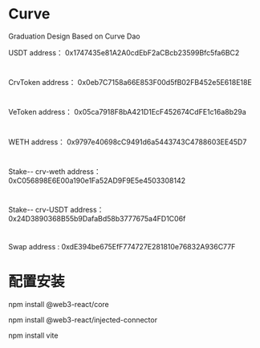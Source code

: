 # Curve
Graduation Design Based on Curve Dao

USDT address： 0x1747435e81A2A0cdEbF2aCBcb23599Bfc5fa6BC2
#
CrvToken address： 0x0eb7C7158a66E853F00d5fB02FB452e5E618E18E
#
VeToken address： 0x05ca7918F8bA421D1EcF452674CdFE1c16a8b29a
#
WETH address： 0x9797e40698cC9491d6a5443743C4788603EE45D7
#
Stake-- crv-weth address： 0xC056898E6E00a190e1Fa52AD9F9E5e4503308142
#
Stake-- crv-USDT address： 0x24D3890368B55b9DafaBd58b3777675a4FD1C06f
#
Swap address : 0xdE394be675EfF774727E281810e76832A936C77F

# 配置安装
npm install @web3-react/core

npm install  @web3-react/injected-connector

npm install vite
